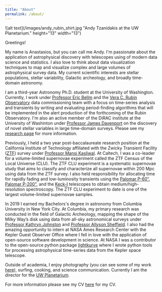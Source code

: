 ```yaml
---
title: "About"
permalink: /about/
---
```


<!-- Global site tag (gtag.js) - Google Analytics -->
<script async src="https://www.googletagmanager.com/gtag/js?id=UA-164344843-1"></script>
<script>
  window.dataLayer = window.dataLayer || [];
  function gtag(){dataLayer.push(arguments);}
  gtag('js', new Date());

  gtag('config', 'UA-164344843-1');
</script>

![alt text](/images/andy_rubin_shirt.jpg "Andy Tzanidakis at the UW Planetarium." height="13" width="13")

Greetings!

My name is Anastasios, but you can call me Andy. I'm passionate about the application of astrophysical discovery with telescopes using of modern data science and statistics. I also love to think about data visualization techniques to map and visualize complex and large volumes of astrophysical survey data. My current scientific interests are stellar populations, stellar variability, Galactic archeology, and broadly time-domain astronomy.

I am a third-year Astronomy Ph.D. student at the University of Washington. Currently, I work under [Professor Eric Bellm](https://faculty.washington.edu/ecbellm/) and the [Vera C. Rubin Observatory](https://www.lsst.org/) data commissioning team with a focus on time-series analysis and transients by writing and evaluating period-finding algorithms that will be implemented in the alert production of the forthcoming of the Rubin Observatory. I'm also an active member of the DiRAC institute at the University of Washinton under [Professor James Davenport](https://jradavenport.github.io/) on the discovery of novel stellar variables in large time-domain surveys. Please see my [research page](https://andytza.github.io/research/) for more information.

Previously, I held a two year post-baccalaureate research position at the California Institute of Technology affiliated with the Zwicky Transient Facility ([ZTF](https://www.ztf.caltech.edu/)) survey under [Professor Mansi Kasliwal](https://sites.astro.caltech.edu/~mansi/). At Caltech, I was a co-leader for a volume-limited supernovae experiment called the ZTF Census of the Local Universe (CLU).  The ZTF CLU experiment is a systematic supernovae study that aims to classify and characterize all supernovae within 200 Mpc using data from the ZTF survey. I also held responsibility for allocating time for rapidly fading and low-luminosity transients using the [Palomar P-60"](https://sites.astro.caltech.edu/palomar/observer/P60observers.html), [Palomar P-200"](https://sites.astro.caltech.edu/palomar/about/telescopes/hale.html), and the [Keck-I](https://keckobservatory.org/about/telescopes-instrumentation/) telescopes to obtain medium/high-resolution spectroscopy. The ZTF CLU experiment to date is one of the largest volume-limited supernovae samples.

In 2019 I earned my Bachelors's degree in astronomy from Columbia University in New York City. At Columbia, my primary research was conducted in the field of Galactic Archeology, mapping the shape of the Milky Way’s disk using data from all-sky astronomical surveys under [Professor Kathryn Johnston](http://user.astro.columbia.edu/~kvj/) and [Professor Allyson Sheffield](https://www.laguardia.edu/uploadedfiles/main_site/content/home/docs/allyson-sheffield.pdf). I also had the amazing opportunity to intern at NASA Ames Research Center with the Kepler Guest Observer Office where I fell in love with the application of open-source software development in science. At NASA I was a contributor to the open-source python package [lightkurve](https://docs.lightkurve.org/index.html) where I wrote python tools for processing astrophysical time-series data from the Kepler space telescope.

Outside of academia, I enjoy photography (you can see some of my work [here](https://www.instagram.com/atoceans/)), surfing, cooking, and science communication. Currently I am the director for the [UW Planetarium](https://astro.washington.edu/uw-planetarium).

For more information please see my CV [here](https://github.com/AndyTza/andytza.github.io/raw/master/quals/CV_Astronomy___Tzanidakis__Detailed____New.pdf) for my CV.
